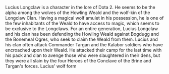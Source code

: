 Lucius Longclaw is a character in the lore of Dota 2.
He seems to be the alpha among the wolves of the Howling Weald and the wolf-kin of the Longclaw Clan. Having a magical wolf amulet in his possession, he is one of the few inhabitants of the Weald to have access to magic, which seems to be exclusive to the Longclaws.
For an entire generation, Lucius Longclaw and his clan has been defending the Howling Weald against Bogdugg and the Bonemeal Ogres, who seek to claim the Weald from them.
Lucius and his clan often attack Commander Targan and the Kalabor soldiers who have encroached upon their Weald. He attacked their camp for the last time with his pack and clan to avenge those who were slaughtered in their dens, but they were all slain by the four Heroes of the Conclave of the Brine and Targan's forces.
Lucius' wolf form
